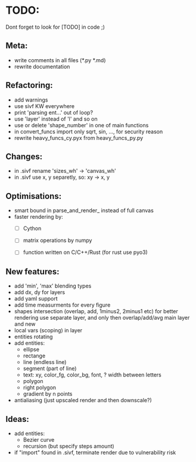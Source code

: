 # TODO:

Dont forget to look for [TODO] in code ;)



## Meta:
- write comments in all files (*.py *.md)
- rewrite documentation



## Refactoring:
- add warnings
- use sivf KW everywhere
- print 'parsing ent...' out of loop?
- use 'layer' instead of 'l' and so on
- use or delete 'shape_number' in one of main functions
- in convert_funcs import only sqrt, sin, ..., for security reason
- rewrite heavy_funcs_cy.pyx from heavy_funcs_py.py



## Changes:
- in .sivf rename 'sizes_wh' -> 'canvas_wh'
- in .sivf use x, y separetly, so: xy -> x, y



## Optimisations:
- smart bound in parse_and_render_<shape> instead of full canvas
- faster rendering by:
  - [ ] Cython 
  - [ ] matrix operations by numpy
  - [ ] function written on C/C++/Rust (for rust use pyo3)



## New features:
- add 'min', 'max' blending types
- add dx, dy for layers
- add yaml support
- add time measurments for every figure
- shapes intersection (overlap, add, 1minus2, 2minus1 etc)
  for better rendering use separate layer, and only then overlap/add/avg main layer and new
- local vars (scoping) in layer
- entities rotating
- add entities:
  - ellipse
  - rectange
  - line (endless line)
  - segment (part of line)
  - text: xy, color_fg, color_bg, font, ? width between letters
  - polygon
  - right polygon
  - gradient by n points
- antialiasing (just upscaled render and then downscale?)



## Ideas:
- add entities:
  - Bezier curve
  - recursion (but specify steps amount)
- if "import" found in .sivf, terminate render due to vulnerability risk



